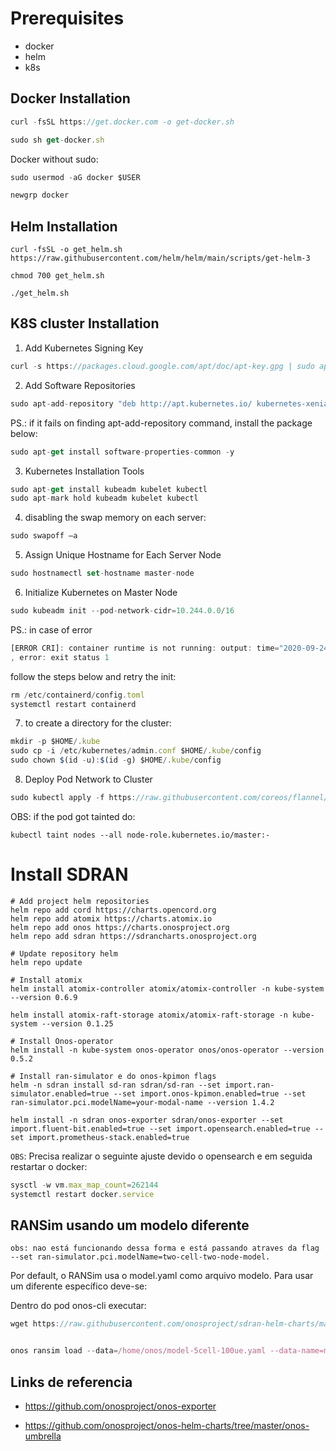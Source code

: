 # Prerequisites
- docker
- helm
- k8s

## Docker Installation

```js
curl -fsSL https://get.docker.com -o get-docker.sh

sudo sh get-docker.sh
```

Docker without sudo:
```js
sudo usermod -aG docker $USER     

newgrp docker 
```
## Helm Installation

```
curl -fsSL -o get_helm.sh https://raw.githubusercontent.com/helm/helm/main/scripts/get-helm-3

chmod 700 get_helm.sh

./get_helm.sh

```

## K8S cluster Installation

1. Add Kubernetes Signing Key
```js
curl -s https://packages.cloud.google.com/apt/doc/apt-key.gpg | sudo apt-key add
```

2. Add Software Repositories
```js
sudo apt-add-repository "deb http://apt.kubernetes.io/ kubernetes-xenial main"
```

PS.: if it fails on finding apt-add-repository command, install the package below:
```js
sudo apt-get install software-properties-common -y
```

3. Kubernetes Installation Tools
```js
sudo apt-get install kubeadm kubelet kubectl
sudo apt-mark hold kubeadm kubelet kubectl

```

4. disabling the swap memory on each server:
```js
sudo swapoff –a
```

5. Assign Unique Hostname for Each Server Node
```js
sudo hostnamectl set-hostname master-node
```

6. Initialize Kubernetes on Master Node
```js
sudo kubeadm init --pod-network-cidr=10.244.0.0/16
```
PS.: in case of error
```js
[ERROR CRI]: container runtime is not running: output: time="2020-09-24T11:49:16Z" level=fatal msg="getting status of runtime failed: rpc error: code = Unimplemented desc = unknown service runtime.v1alpha2.RuntimeService"
, error: exit status 1
```
follow the steps below and retry the init:
```js
rm /etc/containerd/config.toml
systemctl restart containerd
```

7. to create a directory for the cluster:
```js
mkdir -p $HOME/.kube
sudo cp -i /etc/kubernetes/admin.conf $HOME/.kube/config
sudo chown $(id -u):$(id -g) $HOME/.kube/config
```
8. Deploy Pod Network to Cluster
```js
sudo kubectl apply -f https://raw.githubusercontent.com/coreos/flannel/master/Documentation/kube-flannel.yml
```

OBS: if the pod got tainted do:
```
kubectl taint nodes --all node-role.kubernetes.io/master:-
```


# Install SDRAN

```docker
# Add project helm repositories
helm repo add cord https://charts.opencord.org
helm repo add atomix https://charts.atomix.io
helm repo add onos https://charts.onosproject.org
helm repo add sdran https://sdrancharts.onosproject.org

# Update repository helm
helm repo update

# Install atomix
helm install atomix-controller atomix/atomix-controller -n kube-system --version 0.6.9

helm install atomix-raft-storage atomix/atomix-raft-storage -n kube-system --version 0.1.25

# Install Onos-operator
helm install -n kube-system onos-operator onos/onos-operator --version 0.5.2

# Install ran-simulator e do onos-kpimon flags
helm -n sdran install sd-ran sdran/sd-ran --set import.ran-simulator.enabled=true --set import.onos-kpimon.enabled=true --set ran-simulator.pci.modelName=your-modal-name --version 1.4.2

helm install -n sdran onos-exporter sdran/onos-exporter --set import.fluent-bit.enabled=true --set import.opensearch.enabled=true --set import.prometheus-stack.enabled=true
```

`OBS`: Precisa realizar o seguinte ajuste devido o opensearch e em seguida restartar o docker:
```js
sysctl -w vm.max_map_count=262144
systemctl restart docker.service
```

## RANSim usando um modelo diferente
`obs: nao está funcionando dessa forma e está passando atraves da flag --set ran-simulator.pci.modelName=two-cell-two-node-model.`

Por default, o RANSim usa o model.yaml como arquivo modelo. Para usar um diferente específico deve-se:

Dentro do pod onos-cli executar:
```js
wget https://raw.githubusercontent.com/onosproject/sdran-helm-charts/master/ran-simulator/files/model/model-5cell-100ue.yaml


onos ransim load --data=/home/onos/model-5cell-100ue.yaml --data-name=model-5cell-100ue.yaml
```


## Links de referencia
- https://github.com/onosproject/onos-exporter

- https://github.com/onosproject/onos-helm-charts/tree/master/onos-umbrella
